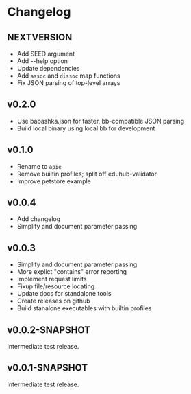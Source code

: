 # Changelog

## NEXTVERSION
 - Add SEED argument
 - Add --help option
 - Update dependencies
 - Add `assoc` and `dissoc` map functions
 - Fix JSON parsing of top-level arrays

## v0.2.0
 - Use babashka.json for faster, bb-compatible JSON parsing
 - Build local binary using local bb for development

## v0.1.0

 - Rename to `apie`
 - Remove builtin profiles; split off eduhub-validator
 - Improve petstore example

## v0.0.4

 - Add changelog
 - Simplify and document parameter passing

## v0.0.3

 - Simplify and document parameter passing
 - More explict "contains" error reporting
 - Implement request limits
 - Fixup file/resource locating
 - Update docs for standalone tools
 - Create releases on github
 - Build stanalone executables with builtin profiles

## v0.0.2-SNAPSHOT

Intermediate test release.

## v0.0.1-SNAPSHOT

Intermediate test release.
